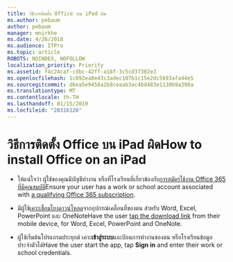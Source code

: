 ```yaml
---
title: วิธีการติดตั้ง Office บน iPad ผิด
ms.author: pebaum
author: pebaum
manager: mnirkhe
ms.date: 4/26/2018
ms.audience: ITPro
ms.topic: article
ROBOTS: NOINDEX, NOFOLLOW
localization_priority: Priority
ms.assetid: f4c24caf-cdbc-42ff-a18f-3c5cd37302e3
ms.openlocfilehash: 1c892ea8e43c3adec107b1c15e2dc5693afa44e5
ms.sourcegitcommit: d6ea5e9458a2b8ceaab3ac4bd483e1130b9a398a
ms.translationtype: MT
ms.contentlocale: th-TH
ms.lasthandoff: 01/15/2019
ms.locfileid: "28316126"
---
```

# <a name="how-to-install-office-on-an-ipad"></a><span data-ttu-id="12ea4-102">วิธีการติดตั้ง Office บน iPad ผิด</span><span class="sxs-lookup"><span data-stu-id="12ea4-102">How to install Office on an iPad</span></span>

- <span data-ttu-id="12ea4-103">ให้แน่ใจว่า ผู้ใช้ของคุณมีบัญชีทำงาน หรือที่โรงเรียนที่เกี่ยวข้องกับ[การสมัครใช้งาน Office 365 ที่มีคุณสมบัติ](https://support.office.com/article/9ef8b63a-05fd-4f9c-bac5-29da046833ea)</span><span class="sxs-lookup"><span data-stu-id="12ea4-103">Ensure your user has a work or school account associated with [a qualifying Office 365 subscription](https://support.office.com/article/9ef8b63a-05fd-4f9c-bac5-29da046833ea).</span></span>
    
- <span data-ttu-id="12ea4-104">มีผู้ใช้[เคาะเชื่อมโยงดาวน์โหลด](https://support.office.com/article/9df6d10c-7281-4671-8666-6ca8e339b628)จากอุปกรณ์เคลื่อนที่ของตน สำหรับ Word, Excel, PowerPoint และ OneNote</span><span class="sxs-lookup"><span data-stu-id="12ea4-104">Have the user [tap the download link](https://support.office.com/article/9df6d10c-7281-4671-8666-6ca8e339b628) from their mobile device, for Word, Excel, PowerPoint and OneNote.</span></span> 
    
- <span data-ttu-id="12ea4-105">ผู้ใช้เริ่มต้นโปรแกรมประยุกต์ เคาะ**เข้าสู่ระบบ**และป้อนการทำงานของตน หรือโรงเรียนข้อมูลประจำตัวได้</span><span class="sxs-lookup"><span data-stu-id="12ea4-105">Have the user start the app, tap **Sign in** and enter their work or school credentials.</span></span> 
    

